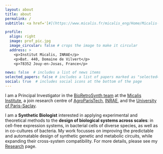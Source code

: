 ```yaml
---
layout: about
title: about
permalink: /
subtitle: <a href='[#](https://www.micalis.fr/micalis_eng/Home/Micalis-Institute)'>Micalis Institute</a>. #Address. Contacts. Moto. Etc.

profile:
  align: right
  image: prof_pic.jpg
  image_circular: false # crops the image to make it circular
  address: >
    <p>Institut Micalis, INRAE</p>
    <p>Bat. 440, Domaine de Vilvert</p>
    <p>78352 Jouy-en-Josas, France</p>

news: false  # includes a list of news items
selected_papers: false # includes a list of papers marked as "selected={true}"
social: true  # includes social icons at the bottom of the page
---
```


I am a Principal Investigator in the <a href='https://www.micalis.fr/micalis_eng/Poles-and-teams/Pole-Systems-and-Synthetic-Microbiology/Metabolic-Engineering-by-Retro-Synthesis-Jean-Loup-Faulon'>BioRetroSynth team</a> at the <a href=''>Micalis Institute</a>, a join research centre of <a href='https://www.agroparistech.fr/en'>AgroParisTech</a>, <a href='https://www.inrae.fr/en'>INRAE</a>, and the <a href='https://www.universite-paris-saclay.fr/en'>University of Paris-Saclay</a>.

I am a <b>Synthetic Biologist</b> interested in applying experimental and theoretical methods to the <b>design of biological systems across scales</b>: in cell-free expression systems, in bacterial cells of diverse species, as well as in co-cultures of bacteria. My work focusses on improving the predictable and automatable design of synthetic genetic and metabolic circuits, while expanding their cross-system compatibility. For more details, please see my <a href=''>Research</a> page.
